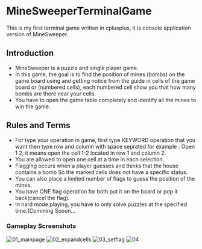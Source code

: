# MineSweeperTerminalGame
This is my first terminal game written in cplusplus, it is console application version of MineSweeper.

## Introduction
- MineSweeper is a puzzle and single player game.
- In this game, the goal is to find the position of mines (bombs) on the game board
  using and getting notice from the guide in cells of the game board or (numbered cells),
  each numbered cell show you that how many bombs are there near your cells.
- You have to open the game table completely and identify all the mines to win the game.

## Rules and Terms
- For type your operation in game, first type KEYWORD operation that you want then type row
  and column with space seprated for example : Open 1 2, it means open the cell 1-2 located in
  row 1 and column 2.
- You are allowed to open one cell at a time in each selection.
- Flagging occurs when a player guesses and thinks that the house contains a bomb
  So the marked cells does not have a specific status.
- You can also place a limited number of flags to guess the position of the mines.
- You have ONE flag operation for both put it on the board or pop it back(cancel the flag).
- In hard mode playing, you have to only solve puzzles at the specified time.(Comming Sooon...

### Gameplay Screenshots
![01_mainpage](https://user-images.githubusercontent.com/61208323/103232260-41cb0400-494f-11eb-9c23-750bed4f1995.jpg)
![02_expandcells](https://user-images.githubusercontent.com/61208323/103232365-7c34a100-494f-11eb-87ec-b76bfbd0725f.jpg)
![03_setflag](https://user-images.githubusercontent.com/61208323/103232383-8bb3ea00-494f-11eb-8c06-2b878080101a.jpg)
![04](https://user-images.githubusercontent.com/61208323/103232405-98d0d900-494f-11eb-823a-08e6e6bfc51d.jpg)
